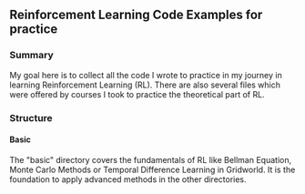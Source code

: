 ## Reinforcement Learning Code Examples for practice

### Summary
My goal here is to collect all the code I wrote to practice in my journey in learning Reinforcement Learning (RL). 
There are also several files which were offered by courses I took to practice the theoretical part of RL.

### Structure
#### Basic
The "basic" directory covers the fundamentals of RL like Bellman Equation, Monte Carlo Methods or Temporal Difference Learning in Gridworld.
It is the foundation to apply advanced methods in the other directories.
